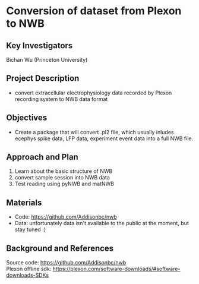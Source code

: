 # Conversion of dataset from Plexon to NWB

## Key Investigators

Bichan Wu (Princeton University)
<!-- - Investigator 1 (Affiliation)-->
<!-- - Investigator 2 (Affiliation)-->

## Project Description

- convert extracellular electrophysiology data recorded by Plexon recording system to NWB data format
<!-- Add a short paragraph describing the project. -->

## Objectives
- Create a package that will convert .pl2 file, which usually inludes ecephys spike data, LFP data, experiment event data into a full NWB file.
<!-- Briefly describe the objectives of your project. What would you like to achive?-->

<!-- 1. Objective A. Describe it in 1-2 sentences.-->
<!-- 1. Objective B. Describe it in 1-2 sentences.-->
<!-- 1. ...-->

## Approach and Plan
1. Learn about the basic structure of NWB
2. convert sample session into NWB data
3. Test reading using pyNWB and matNWB
<!-- 1. Describe the steps of your planned approach to reach the objectives.-->
<!-- 1. ... -->
<!-- 1. ... -->

## Materials
- Code: https://github.com/Addisonbc/nwb
- Data: unfortunately data isn't available to the public at the moment, but stay tuned :)
<!--If available add links to the materials relevant to the project, e.g., the code generated for the project or data used-->
<!--If available add pictures and links to videos that demonstrate what has been accomplished.-->
<!--![Description of picture](Example2.jpg)-->

## Background and References
Source code: https://github.com/Addisonbc/nwb  
Plexon offline sdk: https://plexon.com/software-downloads/#software-downloads-SDKs
<!--Use this space for information that may help people better understand your project, like links to papers, source code, or data ,e.g:-->
<!-- - Source code: https://github.com/YourUser/YourRepository -->
<!-- - Documentation: https://link.to.docs -->
<!-- - Test data: https://link.to.test.data -->
